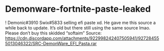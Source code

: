 # Demonware-fortnite-paste-leaked
! Demonic#3910 Swix#5833 selling efi paste xd. He gave me this source a while back to update. It’s old but there still using the same source lmao. Please don’t buy this skidded “softaim”
Source: https://cdn.discordapp.com/attachments/922998242407505941/927284555013046322/SRC-DemonWare_EFI_Pasta.rar
